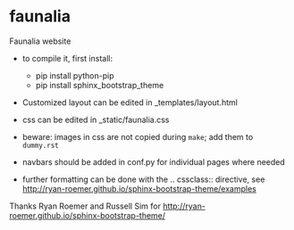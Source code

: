 faunalia
========

Faunalia website

* to compile it, first install:

  * pip install python-pip
  * pip install sphinx_bootstrap_theme

* Customized layout can be edited in _templates/layout.html
* css can be edited in _static/faunalia.css
* beware: images in css are not copied during ``make``; add them to `dummy.rst`
* navbars should be added in conf.py for individual pages where needed
* further formatting can be done with the .. cssclass:: directive, see http://ryan-roemer.github.io/sphinx-bootstrap-theme/examples

Thanks Ryan Roemer and Russell Sim for http://ryan-roemer.github.io/sphinx-bootstrap-theme/
